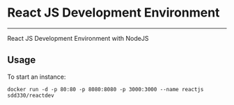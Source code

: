# React JS Development Environment
------------
React JS Development Environment with NodeJS

## Usage

To start an instance:

	docker run -d -p 80:80 -p 8080:8080 -p 3000:3000 --name reactjs sdd330/reactdev
